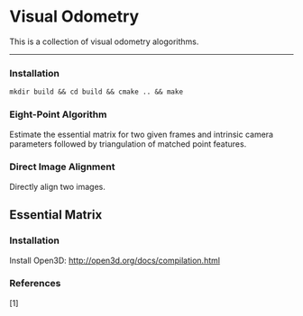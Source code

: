 # Visual Odometry
This is a collection of visual odometry alogorithms.

---

### Installation
```mkdir build && cd build && cmake .. && make```

### Eight-Point Algorithm
Estimate the essential matrix for two given frames and intrinsic camera parameters followed by triangulation of matched point features.

### Direct Image Alignment
Directly align two images.

## Essential Matrix

### Installation
Install Open3D: http://open3d.org/docs/compilation.html

### References
[1]
